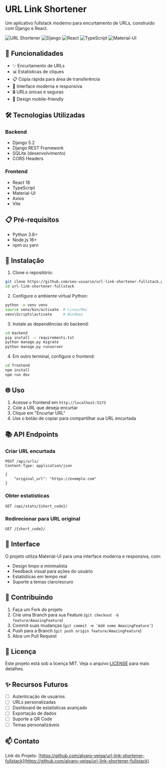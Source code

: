 # URL Link Shortener

Um aplicativo fullstack moderno para encurtamento de URLs, construído com Django e React.

![URL Shortener](https://img.shields.io/badge/URL-Shortener-blue)
![Django](https://img.shields.io/badge/Django-5.2-green)
![React](https://img.shields.io/badge/React-18-blue)
![TypeScript](https://img.shields.io/badge/TypeScript-5.0-blue)
![Material-UI](https://img.shields.io/badge/Material--UI-5.0-purple)

## 🚀 Funcionalidades

- ✨ Encurtamento de URLs
- 📊 Estatísticas de cliques
- 📋 Cópia rápida para área de transferência
- 🎨 Interface moderna e responsiva
- 🔒 URLs únicas e seguras
- 📱 Design mobile-friendly

## 🛠️ Tecnologias Utilizadas

### Backend
- Django 5.2
- Django REST Framework
- SQLite (desenvolvimento)
- CORS Headers

### Frontend
- React 18
- TypeScript
- Material-UI
- Axios
- Vite

## 📋 Pré-requisitos

- Python 3.8+
- Node.js 16+
- npm ou yarn

## 🔧 Instalação

1. Clone o repositório:
```bash
git clone https://github.com/seu-usuario/url-link-shortener-fullstack.git
cd url-link-shortener-fullstack
```

2. Configure o ambiente virtual Python:
```bash
python -m venv venv
source venv/bin/activate  # Linux/Mac
venv\Scripts\activate     # Windows
```

3. Instale as dependências do backend:
```bash
cd backend
pip install -r requirements.txt
python manage.py migrate
python manage.py runserver
```

4. Em outro terminal, configure o frontend:
```bash
cd frontend
npm install
npm run dev
```

## 🌐 Uso

1. Acesse o frontend em `http://localhost:5173`
2. Cole a URL que deseja encurtar
3. Clique em "Encurtar URL"
4. Use o botão de copiar para compartilhar sua URL encurtada

## 📚 API Endpoints

### Criar URL encurtada
```http
POST /api/urls/
Content-Type: application/json

{
    "original_url": "https://exemplo.com"
}
```

### Obter estatísticas
```http
GET /api/stats/{short_code}/
```

### Redirecionar para URL original
```http
GET /{short_code}/
```

## 🎨 Interface

O projeto utiliza Material-UI para uma interface moderna e responsiva, com:
- Design limpo e minimalista
- Feedback visual para ações do usuário
- Estatísticas em tempo real
- Suporte a temas claro/escuro

## 🤝 Contribuindo

1. Faça um Fork do projeto
2. Crie uma Branch para sua Feature (`git checkout -b feature/AmazingFeature`)
3. Commit suas mudanças (`git commit -m 'Add some AmazingFeature'`)
4. Push para a Branch (`git push origin feature/AmazingFeature`)
5. Abra um Pull Request

## 📝 Licença

Este projeto está sob a licença MIT. Veja o arquivo [LICENSE](LICENSE) para mais detalhes.

## ✨ Recursos Futuros

- [ ] Autenticação de usuários
- [ ] URLs personalizadas
- [ ] Dashboard de estatísticas avançado
- [ ] Exportação de dados
- [ ] Suporte a QR Code
- [ ] Temas personalizáveis

## 📫 Contato


Link do Projeto: [https://github.com/alvaro-veiga/url-link-shortener-fullstack](https://github.com/alvaro-veiga/url-link-shortener-fullstack)
